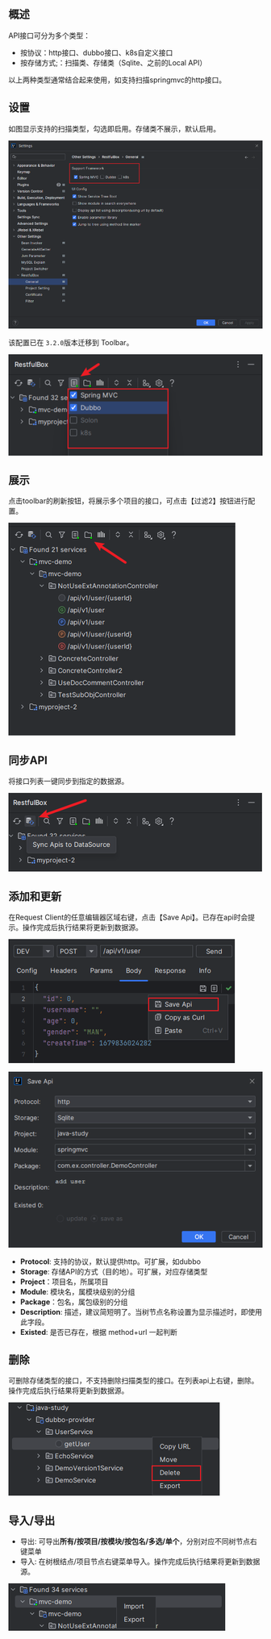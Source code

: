 ## 概述
API接口可分为多个类型：

- 按协议：http接口、dubbo接口、k8s自定义接口
- 按存储方式;：扫描类、存储类（Sqlite、之前的Local API）

以上两种类型通常结合起来使用，如支持扫描springmvc的http接口。

## 设置
如图显示支持的扫描类型，勾选即启用。存储类不展示，默认启用。

![](images/562551621235762.png)

该配置已在 `3.2.0`版本迁移到 Toolbar。

![](../快速入门/images/1691836592697.png)

## 展示
点击toolbar的刷新按钮，将展示多个项目的接口，可点击【过滤2】按钮进行配置。

![](images/74871721262717.png)

## 同步API
将接口列表一键同步到指定的数据源。

![](images/163831721244930.png)

## 添加和更新

在Request Client的任意编辑器区域右键，点击【Save Api】。已存在api时会提示。操作完成后执行结果将更新到数据源。

![](images/286551721234228.png)

![](images/361441721230479.png)

- **Protocol**: 支持的协议，默认提供http。可扩展，如dubbo
- **Storage**: 存储API的方式（目的地）。可扩展，对应存储类型
- **Project**：项目名，所属项目
- **Module**: 模块名，属模块级别的分组
- **Package**：包名，属包级别的分组
- **Description**: 描述，建议简短明了。当树节点名称设置为显示描述时，即使用此字段。
- **Existed**: 是否已存在，根据 method+url 一起判断

## 删除

可删除存储类型的接口，不支持删除扫描类型的接口。在列表api上右键，删除。操作完成后执行结果将更新到数据源。

![](images/472151721230618.png)

## 导入/导出

- 导出: 可导出**所有/按项目/按模块/按包名/多选/单个**，分别对应不同树节点右键菜单
- 导入: 在树根结点/项目节点右键菜单导入。操作完成后执行结果将更新到数据源。

![](images/563201721242708.png)
